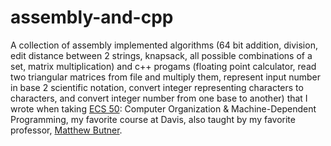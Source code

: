 # assembly-and-cpp

A collection of assembly implemented algorithms (64 bit addition, division, edit distance between 2 strings, knapsack, all possible combinations of a set, matrix multiplication) and c++ progams (floating point calculator, read two triangular matrices from file and multiply them, represent input number in base 2 scientific notation, convert integer representing characters to characters, and convert integer number from one base to another) that I wrote when taking [ECS 50](https://cs.ucdavis.edu/schedules-classes/ecs-050-computer-organization-machine-dependent-programming): Computer Organization & Machine-Dependent Programming, my favorite course at Davis, also taught by my favorite professor, [Matthew Butner](https://medium.com/@HackDavis/professor-talk-matthew-butner-7c1b1f496baa).
